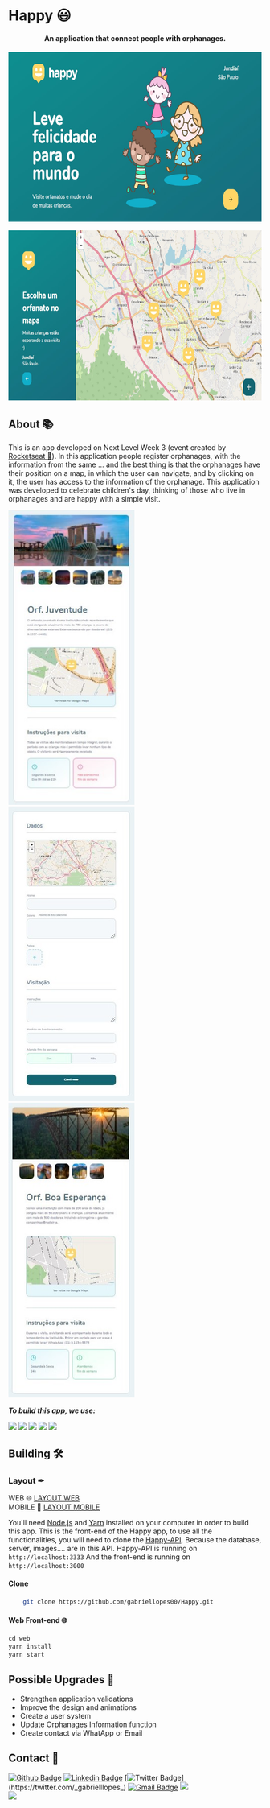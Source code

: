 # Happy 😃
<h4 align="center">
  <strong>An application that connect people with orphanages.</strong>
</h4>

<p align="center">
    <img width="700" height="338" src="./github_images/1.jpg">
</p>
<p align="center">
    <img width="700" height="338" src="./github_images/2.jpg">
</p>

## About 📚
This is an app developed on Next Level Week 3 (event created by [Rocketseat 🚀](https://rocketseat.com.br/)).
In this application people register orphanages, with the information from the same ... and the best thing is that the orphanages have their position on a map, in which the user can navigate, and by clicking on it, the user has access to the information of the orphanage.
This application was developed to celebrate children's day, thinking of those who live in orphanages and are happy with a simple visit.

<div class="row">
  <p>
    <img width="251" height="586" src="./github_images/3.jpg">
    <img width="251" height="586" src="./github_images/4.jpg">    
    <img width="251" height="586" src="./github_images/5.jpg">
  </p>
</div>

***To build this app, we use:***
<div class="row">
  <img src="https://img.shields.io/badge/node.js%20-%2343853D.svg?&style=for-the-badge&logo=node.js&logoColor=white">
  <img src="https://img.shields.io/badge/typescript%20-%23007ACC.svg?&style=for-the-badge&logo=typescript&logoColor=white">
  <img src="https://img.shields.io/badge/react%20-%2320232a.svg?&style=for-the-badge&logo=react&logoColor=%2361DAFB">
  <img src="https://img.shields.io/badge/sqlite-%2307405e.svg?&style=for-the-badge&logo=sqlite&logoColor=white">
  <img src="https://img.shields.io/badge/javascript%20-%23323330.svg?&style=for-the-badge&logo=javascript&logoColor=%23F7DF1E">
</div>

## Building 🛠

### Layout ✒
WEB 🌐 [LAYOUT WEB](https://nodejs.org) <br>
MOBILE 📱 [LAYOUT MOBILE](https://nodejs.org)

You'll need [Node.js](https://nodejs.org) and  [Yarn](https://classic.yarnpkg.com/en/docs/install/#windows-stable) installed on your computer in order to build this app.
This is the front-end of the Happy app, to use all the functionalities, you will need to clone the [Happy-API](https://github.com/gabriellopes00/Happy-API). Because the database, server, images.... are in this API. Happy-API is running on
``` http://localhost:3333 ```
And the front-end is running on
``` http://localhost:3000 ``` <br>

#### Clone

```bash
    git clone https://github.com/gabriellopes00/Happy.git
```
#### Web Front-end 🌐

```ssh
cd web
yarn install
yarn start
```

## Possible Upgrades 🔧
- Strengthen application validations
- Improve the design and animations
- Create a user system
- Update Orphanages Information function
- Create contact via WhatApp or Email

## Contact 📱

[![Github Badge](https://img.shields.io/badge/-Github-000?style=flat-square&logo=Github&logoColor=white&link=https://github.com/gabriellopes00)](https://github.com/gabriellopes00)
[![Linkedin Badge](https://img.shields.io/badge/-LinkedIn-blue?style=flat-square&logo=Linkedin&logoColor=white&link=https://www.linkedin.com/in/gabriel-lopes-6625631b0/)](https://www.linkedin.com/in/gabriel-lopes-6625631b0/)
[![Twitter Badge](https://img.shields.io/badge/-Twitter-1ca0f1?style=flat-square&labelColor=1ca0f1&logo=twitter&logoColor=white&link=https://twitter.com/_gabrielllopes_)](https://twitter.com/_gabrielllopes_)
[![Gmail Badge](https://img.shields.io/badge/-Gmail-D14836?&style=flat-square&logo=Gmail&logoColor=white&link=mailto:gabrielluislopes00@gmail.com)](mailto:gabrielluislopes00@gmail.com)
  <a href="https://www.facebook.com/profile.php?id=100034920821684">
    <img src="https://img.shields.io/badge/Facebook-%231877F2.svg?&style=flat-square&logo=facebook&logoColor=white">  
  </a> 
  <a href="https://www.instagram.com/_.gabriellopes/?hl=pt-br">
    <img src="https://img.shields.io/badge/Instagram-%23E4405F.svg?&style=flat-square&logo=instagram&logoColor=white">
  </a>
